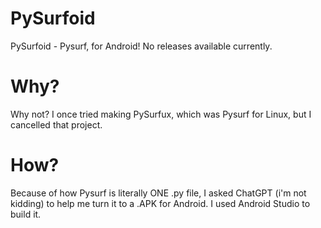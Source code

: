# PySurfoid
 PySurfoid - Pysurf, for Android!
 No releases available currently.
 # Why?
 Why not? I once tried making PySurfux, which was Pysurf for Linux, but I cancelled that project.
 # How?
 Because of how Pysurf is literally ONE .py file, I asked ChatGPT (i'm not kidding) to help me turn it to a .APK for Android. I used Android Studio to build it.
